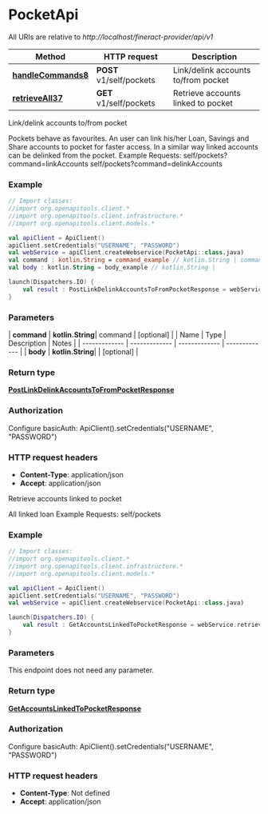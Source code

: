 # PocketApi

All URIs are relative to *http://localhost/fineract-provider/api/v1*

| Method | HTTP request | Description |
| ------------- | ------------- | ------------- |
| [**handleCommands8**](PocketApi.md#handleCommands8) | **POST** v1/self/pockets | Link/delink accounts to/from pocket |
| [**retrieveAll37**](PocketApi.md#retrieveAll37) | **GET** v1/self/pockets | Retrieve accounts linked to pocket |



Link/delink accounts to/from pocket

Pockets behave as favourites. An user can link his/her Loan, Savings and Share accounts to pocket for faster access. In a similar way linked accounts can be delinked from the pocket.  Example Requests:  self/pockets?command&#x3D;linkAccounts  self/pockets?command&#x3D;delinkAccounts

### Example
```kotlin
// Import classes:
//import org.openapitools.client.*
//import org.openapitools.client.infrastructure.*
//import org.openapitools.client.models.*

val apiClient = ApiClient()
apiClient.setCredentials("USERNAME", "PASSWORD")
val webService = apiClient.createWebservice(PocketApi::class.java)
val command : kotlin.String = command_example // kotlin.String | command
val body : kotlin.String = body_example // kotlin.String | 

launch(Dispatchers.IO) {
    val result : PostLinkDelinkAccountsToFromPocketResponse = webService.handleCommands8(command, body)
}
```

### Parameters
| **command** | **kotlin.String**| command | [optional] |
| Name | Type | Description  | Notes |
| ------------- | ------------- | ------------- | ------------- |
| **body** | **kotlin.String**|  | [optional] |

### Return type

[**PostLinkDelinkAccountsToFromPocketResponse**](PostLinkDelinkAccountsToFromPocketResponse.md)

### Authorization


Configure basicAuth:
    ApiClient().setCredentials("USERNAME", "PASSWORD")

### HTTP request headers

 - **Content-Type**: application/json
 - **Accept**: application/json


Retrieve accounts linked to pocket

All linked loan  Example Requests:   self/pockets

### Example
```kotlin
// Import classes:
//import org.openapitools.client.*
//import org.openapitools.client.infrastructure.*
//import org.openapitools.client.models.*

val apiClient = ApiClient()
apiClient.setCredentials("USERNAME", "PASSWORD")
val webService = apiClient.createWebservice(PocketApi::class.java)

launch(Dispatchers.IO) {
    val result : GetAccountsLinkedToPocketResponse = webService.retrieveAll37()
}
```

### Parameters
This endpoint does not need any parameter.

### Return type

[**GetAccountsLinkedToPocketResponse**](GetAccountsLinkedToPocketResponse.md)

### Authorization


Configure basicAuth:
    ApiClient().setCredentials("USERNAME", "PASSWORD")

### HTTP request headers

 - **Content-Type**: Not defined
 - **Accept**: application/json

